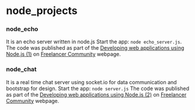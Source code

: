 # node_projects

### node_echo

It is an echo server written in node.js
Start the app: `node echo_server.js`.
The code was published as part of the [Developing web applications using Node.js (1)](https://www.freelancer.com/community/articles/developing-web-applications-using-node-js-1) on [Freelancer Community](https://www.freelancer.com/community) webpage.

### node_chat

It is a real time chat server using socket.io for data communication and bootstrap for design.
Start the app: `node server.js`
The code was published as part of the [Developing web applications using Node.js (2)](https://www.freelancer.com/community/articles/developing-web-applications-using-node-js-part-2) on [Freelancer Community](https://www.freelancer.com/community) webpage.

